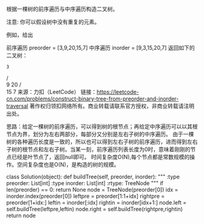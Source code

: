 根据一棵树的前序遍历与中序遍历构造二叉树。

注意:
你可以假设树中没有重复的元素。

例如，给出

前序遍历 preorder = [3,9,20,15,7]
中序遍历 inorder = [9,3,15,20,7]
返回如下的二叉树：

    3
   / \
  9  20
    /  \
   15   7
来源：力扣（LeetCode）
链接：https://leetcode-cn.com/problems/construct-binary-tree-from-preorder-and-inorder-traversal
著作权归领扣网络所有。商业转载请联系官方授权，非商业转载请注明出处。

思路：给定一棵树的前序遍历，可以得到树的根节点；再给定中序遍历可以以其根节点为界，划分为左右两部分，每部分又分别是左右子树的中序遍历。
由于一棵树的各种遍历长度是一致的，所以也可以得到左右子树的前序遍历，进而得到左右子树的根节点和左右子树。当某一刻，前序遍历列表长度为0时，意味着刚刚的节点已经是叶节点了，返回null即可。
时间复杂度O(N),每个节点都是常数规模的操作。空间复杂度也是O(N)，是构造的树的规模。

class Solution(object):
    def buildTree(self, preorder, inorder):
        """
        :type preorder: List[int]
        :type inorder: List[int]
        :rtype: TreeNode
        """
        if len(preorder) == 0:
            return None
        node = TreeNode(preorder[0])
        idx  = inorder.index(preorder[0])
        leftpre = preorder[1:1+idx]
        rightpre = preorder[1+idx:]
        leftin = inorder[:idx]
        rightin = inorder[idx+1:]
        node.left = self.buildTree(leftpre,leftin)
        node.right = self.buildTree(rightpre,rightin)
        return node
